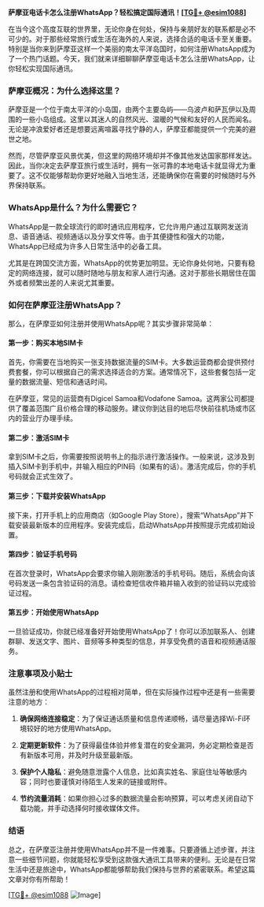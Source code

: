 **萨摩亚电话卡怎么注册WhatsApp？轻松搞定国际通讯！[[TG💪+ @esim1088](https://t.me/s/esim1088)]**

在当今这个高度互联的世界里，无论你身在何处，保持与亲朋好友的联系都是必不可少的。对于那些经常旅行或生活在海外的人来说，选择合适的电话卡至关重要。特别是当你来到萨摩亚这样一个美丽的南太平洋岛国时，如何注册WhatsApp成为了一个热门话题。今天，我们就来详细聊聊萨摩亚电话卡怎么注册WhatsApp，让你轻松实现国际通讯。

### 萨摩亚概况：为什么选择这里？

萨摩亚是一个位于南太平洋的小岛国，由两个主要岛屿——乌波卢和萨瓦伊以及周围的一些小岛组成。这里以其迷人的自然风光、温暖的气候和友好的人民而闻名。无论是冲浪爱好者还是想要远离喧嚣寻找宁静的人，萨摩亚都能提供一个完美的避世之地。

然而，尽管萨摩亚风景优美，但这里的网络环境却并不像其他发达国家那样发达。因此，当你决定去萨摩亚旅行或生活时，拥有一张可靠的本地电话卡就显得尤为重要了。这不仅能够帮助你更好地融入当地生活，还能确保你在需要的时候随时与外界保持联系。

### WhatsApp是什么？为什么需要它？

WhatsApp是一款全球流行的即时通讯应用程序，它允许用户通过互联网发送消息、语音通话、视频通话以及分享文件等。由于其便捷性和强大的功能，WhatsApp已经成为许多人日常生活中的必备工具。

尤其是在跨国交流方面，WhatsApp的优势更加明显。无论你身处何地，只要有稳定的网络连接，就可以随时随地与朋友和家人进行沟通。这对于那些长期居住在国外或者频繁出差的人来说尤其重要。

### 如何在萨摩亚注册WhatsApp？

那么，在萨摩亚如何注册并使用WhatsApp呢？其实步骤非常简单：

#### 第一步：购买本地SIM卡

首先，你需要在当地购买一张支持数据流量的SIM卡。大多数运营商都会提供预付费套餐，你可以根据自己的需求选择适合的方案。通常情况下，这些套餐包括一定量的数据流量、短信和通话时间。

在萨摩亚，常见的运营商有Digicel Samoa和Vodafone Samoa。这两家公司都提供了覆盖范围广且价格合理的移动服务。建议你到达目的地后尽快前往机场或市区内的营业厅办理手续。

#### 第二步：激活SIM卡

拿到SIM卡之后，你需要按照说明书上的指示进行激活操作。一般来说，这涉及到插入SIM卡到手机中，并输入相应的PIN码（如果有的话）。激活完成后，你的手机号码就会正式生效了。

#### 第三步：下载并安装WhatsApp

接下来，打开手机上的应用商店（如Google Play Store），搜索“WhatsApp”并下载安装最新版本的应用程序。安装完成后，启动WhatsApp并按照提示完成初始设置。

#### 第四步：验证手机号码

在首次登录时，WhatsApp会要求你输入刚刚激活的手机号码。随后，系统会向该号码发送一条包含验证码的消息。请检查短信收件箱并输入收到的验证码以完成验证过程。

#### 第五步：开始使用WhatsApp

一旦验证成功，你就已经准备好开始使用WhatsApp了！你可以添加联系人、创建群聊、发送文字、图片、音频等多种类型的信息，并享受免费的语音和视频通话服务。

### 注意事项及小贴士

虽然注册和使用WhatsApp的过程相对简单，但在实际操作过程中还是有一些需要注意的地方：

1. **确保网络连接稳定**：为了保证通话质量和信息传递顺畅，请尽量选择Wi-Fi环境较好的地方使用WhatsApp。
   
2. **定期更新软件**：为了获得最佳体验并修复潜在的安全漏洞，务必定期检查是否有新版本可用，并及时升级至最新版。
   
3. **保护个人隐私**：避免随意泄露个人信息，比如真实姓名、家庭住址等敏感内容；同时也要谨慎对待陌生人发来的链接或附件。

4. **节约流量消耗**：如果你担心过多的数据流量会影响预算，可以考虑关闭自动下载功能，并手动选择何时接收媒体文件。

### 结语

总之，在萨摩亚注册并使用WhatsApp并不是一件难事。只要遵循上述步骤，并注意一些细节问题，你就能轻松享受到这款强大通讯工具带来的便利。无论是在日常生活中还是旅途中，WhatsApp都能够帮助我们保持与世界的紧密联系。希望这篇文章对你有所帮助！

[[TG💪+ @esim1088](https://t.me/s/esim1088) ![Image](https://i.postimg.cc/4NQfJmqS/Snipaste-2025-05-13-00-14-12.png)]